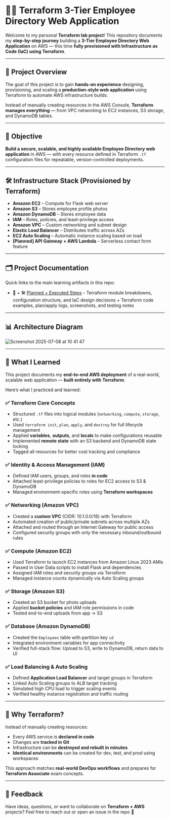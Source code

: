 # 🧑‍💻 Terraform 3-Tier Employee Directory Web Application

Welcome to my personal **Terraform lab project**!
This repository documents my **step-by-step journey** building a **3-Tier Employee Directory Web Application** on AWS — this time **fully provisioned with Infrastructure as Code (IaC) using Terraform**.

---

## 📌 Project Overview

The goal of this project is to gain **hands-on experience** designing, provisioning, and scaling a **production-style web application** using Terraform to automate AWS infrastructure builds.

Instead of manually creating resources in the AWS Console, **Terraform manages everything** — from VPC networking to EC2 instances, S3 storage, and DynamoDB tables.

---

## 🎯 Objective

**Build a secure, scalable, and highly available Employee Directory web application** in AWS — with every resource defined in Terraform `.tf` configuration files for repeatable, version-controlled deployments.

---

## 🛠️ Infrastructure Stack (Provisioned by Terraform)

* **Amazon EC2** – Compute for Flask web server
* **Amazon S3** – Stores employee profile photos
* **Amazon DynamoDB** – Stores employee data
* **IAM** – Roles, policies, and least-privilege access
* **Amazon VPC** – Custom networking and subnet design
* **Elastic Load Balancer** – Distributes traffic across AZs
* **EC2 Auto Scaling** – Automatic instance scaling based on load
* **\[Planned] API Gateway + AWS Lambda** – Serverless contact form feature

---

## 🗂️ Project Documentation

Quick links to the main learning artifacts in this repo:

* 📘 + 🛠️ [Planned + Executed Steps](Content/planned+executed.md) – Terraform module breakdowns, configuration structure, and IaC design decisions + Terraform code examples, plan/apply logs, screenshots, and testing notes

---

## 📊 Architecture Diagram

![Screenshot 2025-07-08 at 10 41 47](https://github.com/user-attachments/assets/0e6db769-0053-41a3-a6cf-d135515adbff)

---

## 🧠 What I Learned

This project documents my **end-to-end AWS deployment** of a real-world, scalable web application — **built entirely with Terraform**.

Here’s what I practiced and learned:

### ✅ **Terraform Core Concepts**

* Structured `.tf` files into logical modules (`networking`, `compute`, `storage`, etc.)
* Used `terraform init`, `plan`, `apply`, and `destroy` for full lifecycle management
* Applied **variables**, **outputs**, and **locals** to make configurations reusable
* Implemented **remote state** with an S3 backend and DynamoDB state locking
* Tagged all resources for better cost tracking and compliance

### ✅ **Identity & Access Management (IAM)**

* Defined IAM users, groups, and roles **in code**
* Attached least-privilege policies to roles for EC2 access to S3 & DynamoDB
* Managed environment-specific roles using **Terraform workspaces**

### ✅ **Networking (Amazon VPC)**

* Created a **custom VPC** (CIDR: 10.1.0.0/16) with Terraform
* Automated creation of public/private subnets across multiple AZs
* Attached and routed through an Internet Gateway for public access
* Configured security groups with only the necessary inbound/outbound rules

### ✅ **Compute (Amazon EC2)**

* Used Terraform to launch EC2 instances from Amazon Linux 2023 AMIs
* Passed in User Data scripts to install Flask and dependencies
* Assigned IAM roles and security groups via Terraform
* Managed instance counts dynamically via Auto Scaling groups

### ✅ **Storage (Amazon S3)**

* Created an S3 bucket for photo uploads
* Applied **bucket policies** and IAM role permissions in code
* Tested end-to-end uploads from app → S3

### ✅ **Database (Amazon DynamoDB)**

* Created the `Employees` table with partition key `id`
* Integrated environment variables for app connectivity
* Verified full-stack flow: Upload to S3, write to DynamoDB, return data to UI

### ✅ **Load Balancing & Auto Scaling**

* Defined **Application Load Balancer** and target groups in Terraform
* Linked Auto Scaling groups to ALB target tracking
* Simulated high CPU load to trigger scaling events
* Verified healthy instance registration and traffic routing

---

## 🧩 Why Terraform?

Instead of manually creating resources:

* Every AWS service is **declared in code**
* Changes are **tracked in Git**
* Infrastructure can be **destroyed and rebuilt in minutes**
* **Identical environments** can be created for dev, test, and prod using workspaces

This approach matches **real-world DevOps workflows** and prepares for **Terraform Associate** exam concepts.

---

## 📮 Feedback

Have ideas, questions, or want to collaborate on **Terraform + AWS** projects?
Feel free to reach out or open an issue in the repo 🚀
